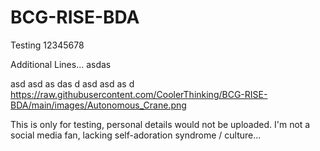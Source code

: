 # BCG-RISE-BDA
Testing 12345678


Additional Lines...
asdas

asd
asd
as
das
d
asd
asd
as
d
https://raw.githubusercontent.com/CoolerThinking/BCG-RISE-BDA/main/images/Autonomous_Crane.png

This is only for testing, personal details would not be uploaded.  I'm not a social media fan, lacking self-adoration syndrome / culture...
